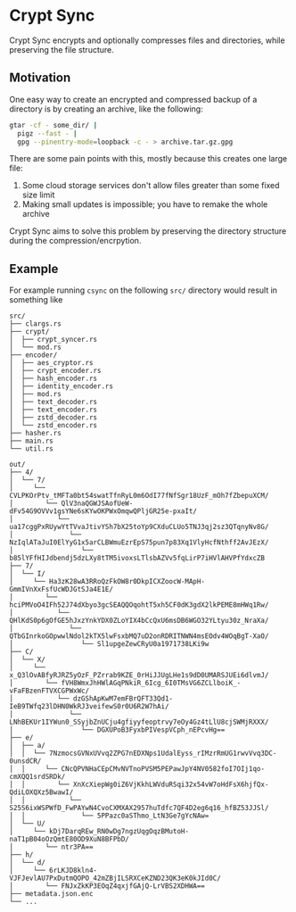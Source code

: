 # Crypt Sync
<!--
[![csync crate](https://img.shields.io/crates/v/csync.svg)](https://crates.io/crates/csync)
[![Colmac documentation](https://docs.rs/colmac/badge.svg)](https://docs.rs/colmac)
-->

Crypt Sync encrypts and optionally compresses files and directories, while preserving the file structure.

## Motivation

One easy way to create an encrypted and compressed backup of a directory is by creating an archive, like the following:
```bash
gtar -cf - some_dir/ |
  pigz --fast - |
  gpg --pinentry-mode=loopback -c - > archive.tar.gz.gpg
```

There are some pain points with this, mostly because this creates one large file:
1. Some cloud storage services don't allow files greater than some fixed size limit
1. Making small updates is impossible; you have to remake the whole archive

Crypt Sync aims to solve this problem by preserving the directory structure during the compression/encrpytion.

## Example

For example running `csync` on the following `src/` directory would result in something like

```
src/
├── clargs.rs
├── crypt/
│  ├── crypt_syncer.rs
│  └── mod.rs
├── encoder/
│  ├── aes_cryptor.rs
│  ├── crypt_encoder.rs
│  ├── hash_encoder.rs
│  ├── identity_encoder.rs
│  ├── mod.rs
│  ├── text_decoder.rs
│  ├── text_encoder.rs
│  ├── zstd_decoder.rs
│  └── zstd_encoder.rs
├── hasher.rs
├── main.rs
└── util.rs
```

```
out/
├── 4/
│  └── 7/
│     └── CVLPKOrPtv_tMFTa0bt54swatTfnRyL0m6OdI77fNfSgr18UzF_mOh7fZbepuXCM/
│        └── QlV3naQGWJSAofUeW-dFv54G9OVVv1gsYNe6sKYwOKPWxOmqwQPljGR25e-pxaIt/
│           └── ua17cggPxRUywYtTVvaJtivYSh7bX25toYp9CXduCLUo5TNJ3qj2sz3QTqnyNv8G/
│              └── NzIqlATaJuI0ElYyG1x5arCLBWmuEzrEpS75pun7p83Xq1VlyHcfNthff2AvJEzX/
│                 └── b85lYFfHIJdbendj5dzLXy8tTM5ivoxsLTlsbAZVv5fqLirP7iHVlAHVPfYdxcZB
├── 7/
│  └── I/
│     └── Ha3zK28wA3RRoQzFkOW8r0DkpICXZoocW-MApH-GmmIVnXxFsfUcWDJGtSJa4E1E/
│        └── hciPMVoO4IFh52J74dXbyo3gcSEAQQOqohtT5xh5CF0dK3gdX2lkPEME8mHWq1Rw/
│           └── QHlKdS0p6gOfGE5hJxzYnkYDX0ZLoYIX4bCcQxU6msDB6WGO32YLtyu30z_NraXa/
│              └── QTbGInrkoGOpwwlNdol2kTX5lwFsxbMQ7uD2onRDRITNWN4msEOdv4WOqBgT-XaO/
│                 └── Sl1upgeZewCRyU0a1971738LKi9w
├── C/
│  └── X/
│     └── x_Q3lOvABfyRJRZ5yOzF_PZrrab9KZE_0rHiJJUgLHe1s9dD0UMARSJUEi6dlvmJ/
│        └── fVH8WmxJhHWlAGqPNkiR_6Icg_6I0TMsVG6ZCLlboiK_-vFaFBzenFTVXCGPWxWc/
│           └── dzGShApKwM7emFBrQFT33Qd1-IeB9TWfq23lDHN0WkRJ3veifewS0r0U6R2W7hAi/
│              └── LNhBEKUr1IYWun0_SSyjbZnUCju4gfiyyfeoptrvy7eOy4Gz4tLlU8cjSWMjRXXX/
│                 └── DGXUPoB3FyxbPIVespVCph_nEPcvHg==
├── e/
│  ├── a/
│  │  └── 7NzmocsGVNxUVvq2ZPG7nEDXNps1UdalEyss_rIMzrRmUG1rwvVvq3DC-0unsdCR/
│  │     └── CNcQPVNHaCEpCMvNVTnoPVSM5PEPawJpY4NV0582foI7OIj1qo-cmXQQ1srdSRDk/
│  │        └── XnXcXiepWg0iZ6VjKkhLWVduRSqi32x54vW7oHdFsX6hjfQx-QdiLOXQXz5BwawI/
│  │           └── S25S6ixWSPWfD_FwPAYwN4CvoCXMXAX2957huTdfc7QF4D2eg6q16_hfBZ53JJSl/
│  │              └── 5PPazc0aSThmo_LtN3Ge7gYcNAw=
│  └── U/
│     └── kDj7DarqREw_RN0wDg7ngzUqgOqzBMutoH-naT1pB04oOzQmtE80OD9XuN8BFPbD/
│        └── ntr3PA==
├── h/
│  └── d/
│     └── 6rLKJD8kln4-VJFJevlAU7PxDutmQOPO_42mZBjILSRXCeKZND23QK3eK0kJId0C/
│        └── FNJxZkKP3EOqZ4qxjfGAjQ-LrVBS2XDHWA==
├── metadata.json.enc
└── ...
```
